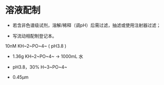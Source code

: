 # 溶液配制

- 若含非色谱级试剂，溶解/稀释（调pH）后需过滤，抽滤或使用注射器过滤；

- 写流动相配制登记本。

10nM KH~2~PO~4~ ( pH3.8 )

- 1.36g KH~2~PO~4~ → 1000mL 水
- pH3.8，30% H~3~PO~4~

- 0.45μm